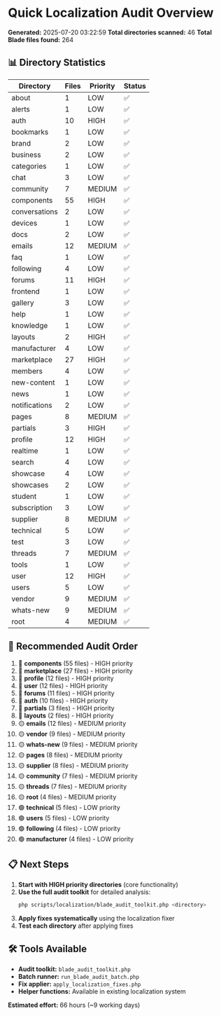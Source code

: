 # Quick Localization Audit Overview

**Generated:** 2025-07-20 03:22:59
**Total directories scanned:** 46
**Total Blade files found:** 264

## 📊 Directory Statistics

| Directory | Files | Priority | Status |
|-----------|-------|----------|--------|
| about | 1 | LOW | ✅ |
| alerts | 1 | LOW | ✅ |
| auth | 10 | HIGH | ✅ |
| bookmarks | 1 | LOW | ✅ |
| brand | 2 | LOW | ✅ |
| business | 2 | LOW | ✅ |
| categories | 1 | LOW | ✅ |
| chat | 3 | LOW | ✅ |
| community | 7 | MEDIUM | ✅ |
| components | 55 | HIGH | ✅ |
| conversations | 2 | LOW | ✅ |
| devices | 1 | LOW | ✅ |
| docs | 2 | LOW | ✅ |
| emails | 12 | MEDIUM | ✅ |
| faq | 1 | LOW | ✅ |
| following | 4 | LOW | ✅ |
| forums | 11 | HIGH | ✅ |
| frontend | 1 | LOW | ✅ |
| gallery | 3 | LOW | ✅ |
| help | 1 | LOW | ✅ |
| knowledge | 1 | LOW | ✅ |
| layouts | 2 | HIGH | ✅ |
| manufacturer | 4 | LOW | ✅ |
| marketplace | 27 | HIGH | ✅ |
| members | 4 | LOW | ✅ |
| new-content | 1 | LOW | ✅ |
| news | 1 | LOW | ✅ |
| notifications | 2 | LOW | ✅ |
| pages | 8 | MEDIUM | ✅ |
| partials | 3 | HIGH | ✅ |
| profile | 12 | HIGH | ✅ |
| realtime | 1 | LOW | ✅ |
| search | 4 | LOW | ✅ |
| showcase | 4 | LOW | ✅ |
| showcases | 2 | LOW | ✅ |
| student | 1 | LOW | ✅ |
| subscription | 3 | LOW | ✅ |
| supplier | 8 | MEDIUM | ✅ |
| technical | 5 | LOW | ✅ |
| test | 3 | LOW | ✅ |
| threads | 7 | MEDIUM | ✅ |
| tools | 1 | LOW | ✅ |
| user | 12 | HIGH | ✅ |
| users | 5 | LOW | ✅ |
| vendor | 9 | MEDIUM | ✅ |
| whats-new | 9 | MEDIUM | ✅ |
| root | 4 | MEDIUM | ✅ |

## 🎯 Recommended Audit Order

1. 🔴 **components** (55 files) - HIGH priority
2. 🔴 **marketplace** (27 files) - HIGH priority
3. 🔴 **profile** (12 files) - HIGH priority
4. 🔴 **user** (12 files) - HIGH priority
5. 🔴 **forums** (11 files) - HIGH priority
6. 🔴 **auth** (10 files) - HIGH priority
7. 🔴 **partials** (3 files) - HIGH priority
8. 🔴 **layouts** (2 files) - HIGH priority
9. 🟡 **emails** (12 files) - MEDIUM priority
10. 🟡 **vendor** (9 files) - MEDIUM priority
11. 🟡 **whats-new** (9 files) - MEDIUM priority
12. 🟡 **pages** (8 files) - MEDIUM priority
13. 🟡 **supplier** (8 files) - MEDIUM priority
14. 🟡 **community** (7 files) - MEDIUM priority
15. 🟡 **threads** (7 files) - MEDIUM priority
16. 🟡 **root** (4 files) - MEDIUM priority
17. 🟢 **technical** (5 files) - LOW priority
18. 🟢 **users** (5 files) - LOW priority
19. 🟢 **following** (4 files) - LOW priority
20. 🟢 **manufacturer** (4 files) - LOW priority

## 📋 Next Steps

1. **Start with HIGH priority directories** (core functionality)
2. **Use the full audit toolkit** for detailed analysis:
   ```bash
   php scripts/localization/blade_audit_toolkit.php <directory>
   ```
3. **Apply fixes systematically** using the localization fixer
4. **Test each directory** after applying fixes

## 🛠️ Tools Available

- **Audit toolkit:** `blade_audit_toolkit.php`
- **Batch runner:** `run_blade_audit_batch.php`
- **Fix applier:** `apply_localization_fixes.php`
- **Helper functions:** Available in existing localization system

**Estimated effort:** 66 hours (~9 working days)
